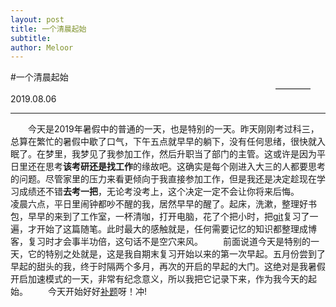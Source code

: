 ```yaml
---
layout: post
title: 一个清晨起始
subtitle: 
author: Meloor
---
```


#一个清晨起始
&emsp;&emsp;&emsp;&emsp;&emsp;&emsp;&emsp;&emsp;&emsp;&emsp;&emsp;&emsp;&emsp;&emsp;&emsp;&emsp;&emsp;&emsp;&emsp;&emsp;&emsp;&emsp;&emsp;&emsp;&emsp;&emsp;&emsp;&emsp;&emsp;&emsp; ————2019.08.06

------

&emsp;&emsp;今天是2019年暑假中的普通的一天，也是特别的一天。昨天刚刚考过科三，总算在繁忙的暑假中歇了口气，下午五点就早早的躺下，没有任何思绪，很快就入眠了。在梦里，我梦见了我参加工作，然后升职当了部门的主管。这或许是因为平日里还在思考**该考研还是找工作**的缘故吧。这确实是每个刚进入大三的人都要思考的问题。尽管家里的压力来看更倾向于我直接参加工作，但是我还是决定趁现在学习成绩还不错**去考一把**，无论考没考上，这个决定一定不会让你将来后悔。
&emsp;&emsp;凌晨六点，平日里闹钟都吵不醒的我，居然早早的醒了。起床，洗漱，整理好书包，早早的来到了工作室，一杯清咖，打开电脑，花了个把小时，把[git](https://www.cnblogs.com/fqlife/p/8493745.html)复习了一遍，才开始了这篇随笔。此时最大的感触就是，任何需要记忆的知识都整理成博客，复习时才会事半功倍，这句话不是空穴来风。
&emsp;&emsp;前面说道今天是特别的一天，它的特别之处就是，这是我自期末复习开始以来的第一次早起。五月份尝到了早起的甜头的我，终于时隔两个多月，再次的开启的早起的大门。这绝对是我暑假开启加速模式的一天，非常有纪念意义，所以我把它记录下来，作为我今天的起始。
&emsp;&emsp;今天开始好好[补题](https://ac.nowcoder.com/acm/contest/886#question)呀！冲!

	
